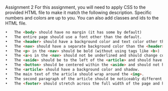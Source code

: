 Assignment 2
For this assignment, you will need to apply CSS to the provided HTML file to make it match the following description. Specific numbers and colors are up to you. You can also add classes and ids to the HTML file.
```html
•   The <body> should have no margin (it has some by default)
•	The entire page should use a font other than the default.
•	The <header> should have a background color and text color other than the default. The text should be larger than the default.
•	The <nav> should have a separate background color than the <header> and the elements within it should be spread apart from each other using a flex box. It should have a border on the top and bottom.
•	The <p> in the <nav> should be bold (without using tags like <b>)
•	The <a>s in the <nav> should not be underlined and should change color when you hover over them. There should be some space between them.
•	The <aside> should be to the left of the <article> and should have a background color and shadow. Its corners should be rounded.
•	The <button> should be centered within the <aside> and should not have a border. [note: centering should be done with the display and margin properties]
•	The <article> should have a background color and shadow.
•	The main text of the article should wrap around the <img>.
•	The second paragraph of the article should be noticeably different in some way.
•	The <footer> should stretch across the full width of the page and have a background color. The elements on the footer should be spread apart from each other (left, middle, right).
```
